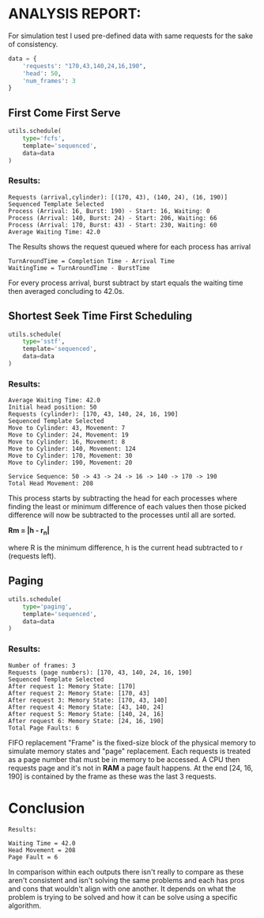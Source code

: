 # ANALYSIS REPORT:

For simulation test I used pre-defined data with same requests for the sake of consistency.

```python
data = {
    'requests': "170,43,140,24,16,190",
    'head': 50,
    'num_frames': 3
}
```

## First Come First Serve
```python
utils.schedule(
    type='fcfs', 
    template='sequenced',
    data=data
)
```
### Results:
```
Requests (arrival,cylinder): [(170, 43), (140, 24), (16, 190)]
Sequenced Template Selected
Process (Arrival: 16, Burst: 190) - Start: 16, Waiting: 0
Process (Arrival: 140, Burst: 24) - Start: 206, Waiting: 66
Process (Arrival: 170, Burst: 43) - Start: 230, Waiting: 60
Average Waiting Time: 42.0
```

The Results shows the request queued where for each process has arrival

```
TurnAroundTime = Completion Time - Arrival Time
WaitingTime = TurnAroundTime - BurstTime
```

For every process arrival, burst subtract by start equals the waiting time
then averaged concluding to 42.0s.

## Shortest Seek Time First Scheduling 
```python
utils.schedule(
    type='sstf', 
    template='sequenced',
    data=data
)
```
### Results:
```
Average Waiting Time: 42.0
Initial head position: 50 
Requests (cylinder): [170, 43, 140, 24, 16, 190]
Sequenced Template Selected
Move to Cylinder: 43, Movement: 7
Move to Cylinder: 24, Movement: 19
Move to Cylinder: 16, Movement: 8
Move to Cylinder: 140, Movement: 124
Move to Cylinder: 170, Movement: 30
Move to Cylinder: 190, Movement: 20

Service Sequence: 50 -> 43 -> 24 -> 16 -> 140 -> 170 -> 190
Total Head Movement: 208
```

This process starts by subtracting the head for each processes where finding the least or minimum difference of each values then those picked difference will now be subtracted to the processes until all are sorted.

**Rm = |h - r<sub>n</sub>|**

where R is the minimum difference, h is the current head subtracted to r (requests left).

## Paging
```python
utils.schedule(
    type='paging', 
    template='sequenced',
    data=data
)
```

### Results:
```
Number of frames: 3 
Requests (page numbers): [170, 43, 140, 24, 16, 190]
Sequenced Template Selected
After request 1: Memory State: [170]
After request 2: Memory State: [170, 43]
After request 3: Memory State: [170, 43, 140]
After request 4: Memory State: [43, 140, 24]
After request 5: Memory State: [140, 24, 16]
After request 6: Memory State: [24, 16, 190]
Total Page Faults: 6
```

FIFO replacement "Frame" is the fixed-size block of the physical memory to simulate memory states and "page" replacement. Each requests is treated as a page number that must be in memory to be accessed. A CPU then requests page and it's not in **RAM** a page fault happens. At the end [24, 16, 190] is contained by the frame as these was the last 3 requests.

# Conclusion

```
Results: 

Waiting Time = 42.0
Head Movement = 208
Page Fault = 6
```

In comparison within each outputs there isn't really to compare as these aren't consistent and isn't solving the same problems and each has pros and cons that wouldn't align with one another. It depends on what the problem is trying to be solved and how it can be solve using a specific algorithm.